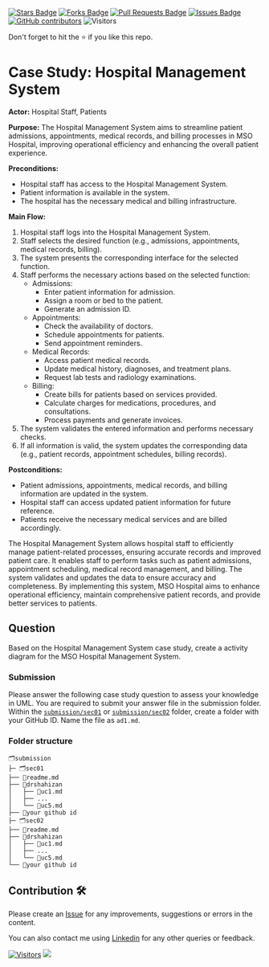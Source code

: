 <a href="https://github.com/drshahizan/software-engineering/stargazers"><img src="https://img.shields.io/github/stars/drshahizan/software-engineering" alt="Stars Badge"/></a>
<a href="https://github.com/drshahizan/software-engineering/network/members"><img src="https://img.shields.io/github/forks/drshahizan/software-engineering" alt="Forks Badge"/></a>
<a href="https://github.com/drshahizan/software-engineering/pulls"><img src="https://img.shields.io/github/issues-pr/drshahizan/software-engineering" alt="Pull Requests Badge"/></a>
<a href="https://github.com/drshahizan/software-engineering"><img src="https://img.shields.io/github/issues/drshahizan/software-engineering" alt="Issues Badge"/></a>
<a href="https://github.com/drshahizan/software-engineering/graphs/contributors"><img alt="GitHub contributors" src="https://img.shields.io/github/contributors/drshahizan/software-engineering?color=2b9348"></a>
![Visitors](https://api.visitorbadge.io/api/visitors?path=https%3A%2F%2Fgithub.com%2Fdrshahizan%2Fsoftware-engineering&labelColor=%23d9e3f0&countColor=%23697689&style=flat)

Don't forget to hit the :star: if you like this repo.

# Case Study: Hospital Management System

**Actor:** Hospital Staff, Patients

**Purpose:** The Hospital Management System aims to streamline patient admissions, appointments, medical records, and billing processes in MSO Hospital, improving operational efficiency and enhancing the overall patient experience.

**Preconditions:**
- Hospital staff has access to the Hospital Management System.
- Patient information is available in the system.
- The hospital has the necessary medical and billing infrastructure.

**Main Flow:**
1. Hospital staff logs into the Hospital Management System.
2. Staff selects the desired function (e.g., admissions, appointments, medical records, billing).
3. The system presents the corresponding interface for the selected function.
4. Staff performs the necessary actions based on the selected function:
   - Admissions:
     - Enter patient information for admission.
     - Assign a room or bed to the patient.
     - Generate an admission ID.
   - Appointments:
     - Check the availability of doctors.
     - Schedule appointments for patients.
     - Send appointment reminders.
   - Medical Records:
     - Access patient medical records.
     - Update medical history, diagnoses, and treatment plans.
     - Request lab tests and radiology examinations.
   - Billing:
     - Create bills for patients based on services provided.
     - Calculate charges for medications, procedures, and consultations.
     - Process payments and generate invoices.
5. The system validates the entered information and performs necessary checks.
6. If all information is valid, the system updates the corresponding data (e.g., patient records, appointment schedules, billing records).

**Postconditions:**
- Patient admissions, appointments, medical records, and billing information are updated in the system.
- Hospital staff can access updated patient information for future reference.
- Patients receive the necessary medical services and are billed accordingly.

The Hospital Management System allows hospital staff to efficiently manage patient-related processes, ensuring accurate records and improved patient care. It enables staff to perform tasks such as patient admissions, appointment scheduling, medical record management, and billing. The system validates and updates the data to ensure accuracy and completeness. By implementing this system, MSO Hospital aims to enhance operational efficiency, maintain comprehensive patient records, and provide better services to patients.

## Question
Based on the Hospital Management System case study, create a activity diagram for the MSO Hospital Management System.

### Submission
Please answer the following case study question to assess your knowledge in UML. You are required to submit your answer file in the submission folder. Within the [`submission/sec01`](../submission/sec01) or [`submission/sec02`](../submission/sec02) folder, create a folder with your GitHub ID. Name the file as `ad1.md`.

### Folder structure

```
🗂️submission
├─ 🗂️sec01
├── 📄readme.md
├── 📁drshahizan
│   ├── 📄uc1.md
│   ├── ...
│   └── 📄uc5.md
├── 📁your github id
├─ 🗂️sec02
├── 📄readme.md
├── 📁drshahizan
│   ├── 📄uc1.md
│   ├── ...
│   └── 📄uc5.md
└── 📁your github id
```

## Contribution 🛠️
Please create an [Issue](https://github.com/drshahizan/software-engineering/issues) for any improvements, suggestions or errors in the content.

You can also contact me using [Linkedin](https://www.linkedin.com/in/drshahizan/) for any other queries or feedback.

[![Visitors](https://api.visitorbadge.io/api/visitors?path=https%3A%2F%2Fgithub.com%2Fdrshahizan&labelColor=%23697689&countColor=%23555555&style=plastic)](https://visitorbadge.io/status?path=https%3A%2F%2Fgithub.com%2Fdrshahizan)
![](https://hit.yhype.me/github/profile?user_id=81284918)






